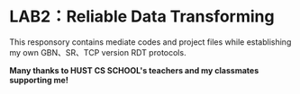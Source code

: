 # LAB2：Reliable Data Transforming

This responsory contains mediate codes and project files while establishing my own GBN、SR、TCP version RDT protocols.

**Many thanks to HUST CS SCHOOL's teachers and my classmates supporting me!**